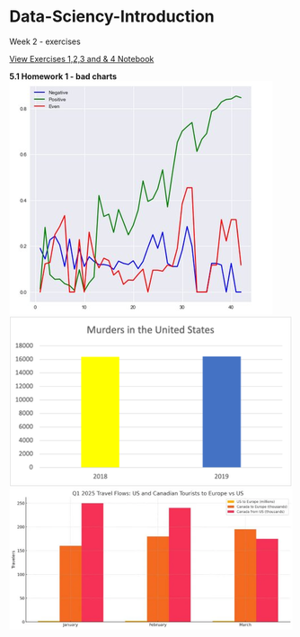 # Data-Sciency-Introduction
Week 2 - exercises



[View Exercises 1,2,3 and & 4 Notebook](https://github.com/tammekasra/Data-Sciency-Introduction/blob/main/Week_2_exercises.ipynb)



**5.1 Homework 1 - bad charts**  
![Homework 5.1](https://github.com/tammekasra/Data-Sciency-Introduction/blob/main/Bad_Graph_1.jpg)
![Homework 5.1](https://github.com/tammekasra/Data-Sciency-Introduction/blob/main/Bad_Graph_2.png)
![Homework 5.1](https://github.com/tammekasra/Data-Sciency-Introduction/blob/main/Bad_Graph_3.webp)





